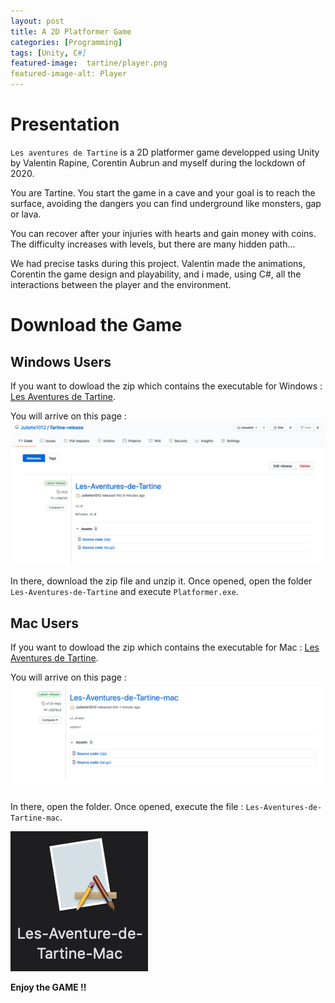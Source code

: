 ```yaml
---
layout: post
title: A 2D Platformer Game
categories: [Programming]
tags: [Unity, C#]
featured-image:  tartine/player.png
featured-image-alt: Player
---
```


# Presentation

`Les aventures de Tartine` is a 2D platformer game developped using Unity by Valentin Rapine, Corentin Aubrun and myself during the lockdown of 2020.

You are Tartine. You start the game in a cave and your goal is to reach the surface, avoiding the dangers you can find underground like monsters, gap or lava.

You can recover after your injuries with hearts and gain money with coins. The difficulty increases with levels, but there are many hidden path...

We had precise tasks during this project. Valentin made the animations, Corentin the game design and playability, and i made, using C#, all the interactions between the player and the environment.

# Download the Game

## Windows Users

If you want to dowload the zip which contains the executable for Windows : [Les Aventures de Tartine](https://github.com/Juliette1012/Tartine-release/releases/tag/v1.0/dowload).

You will arrive on this page : 
![Windows release](/assets/img/tartine/release.png)

In there, download the zip file and unzip it. Once opened, open the folder `Les-Aventures-de-Tartine` and execute `Platformer.exe`.

## Mac Users

If you want to dowload the zip which contains the executable for Mac : [Les Aventures de Tartine](https://github.com/Juliette1012/Tartine-release/releases/tag/v1.0-mac/dowload).

You will arrive on this page : 
![Mac release](/assets/img/tartine/release-mac.png)

In there, open the folder. Once opened, execute the file : `Les-Aventures-de-Tartine-mac`.

![Mac executable](/assets/img/tartine/executable-mac.png)

**Enjoy the GAME !!**